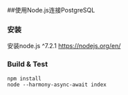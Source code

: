 ##使用Node.js连接PostgreSQL

### 安装
安装node.js ^7.2.1 https://nodejs.org/en/

### Build & Test
```
npm install
node --harmony-async-await index
```


